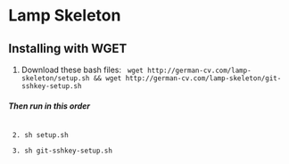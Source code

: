 # Lamp Skeleton

## Installing with WGET 

1. Download these bash files:
``` wget http://german-cv.com/lamp-skeleton/setup.sh && wget http://german-cv.com/lamp-skeleton/git-sshkey-setup.sh```

##### Then run in this order
```

 2. sh setup.sh

 3. sh git-sshkey-setup.sh
